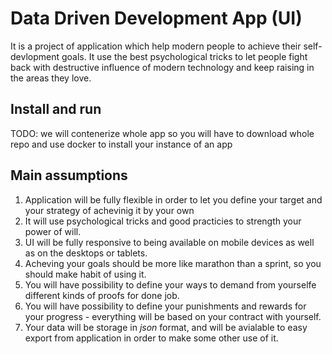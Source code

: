 # Data Driven Development App (UI)

It is a project of application which help modern people to achieve their self-devlopment goals. It use the best psychological tricks to let people fight back with destructive influence of modern technology and keep raising in the areas they love.

## Install and run

TODO: we will contenerize whole app so you will have to download whole repo and use docker to install your instance of an app

## Main assumptions

1. Application will be fully flexible in order to let you define your target and your strategy of achevinig it by your own
2. It will use psychological tricks and good practicies to strength your power of will.
3. UI will be fully responsive to being available on mobile devices as well as on the desktops or tablets.
4. Acheving your goals should be more like marathon than a sprint, so you should make habit of using it.
5. You will have possibility to define your ways to demand from yourselfe different kinds of proofs for done job.
6. You will have possibility to define your punishments and rewards for your progress - everything will be based on your contract with yourself. 
7. Your data will be storage in *json* format, and will be avialable to easy export from application in order to make some other use of it.


